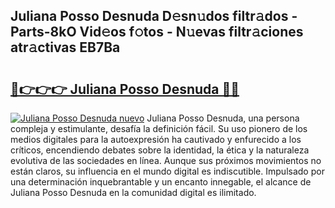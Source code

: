 ## Juliana Posso Desnuda D𝚎sn𝚞dos filtr𝚊dos - Parts-8kO Vid𝚎os f𝚘tos - N𝚞evas filtr𝚊ciones atr𝚊ctivas EB7Ba

# <h2><a href="http://mb9koy.tromn.icu/?c=Juliana+Posso+Desnuda">🔗👉👉👉 Juliana Posso Desnuda 🔗🔗</a></h2>

[![Juliana Posso Desnuda nuevo](https://i.imgur.com/pEAQMta.gif)](http://mb9koy.tromn.icu/?c=Juliana+Posso+Desnuda)
Juliana Posso Desnuda, una persona compleja y estimulante, desafía la definición fácil. Su uso pionero de los medios digitales para la autoexpresión ha cautivado y enfurecido a los críticos, encendiendo debates sobre la identidad, la ética y la naturaleza evolutiva de las sociedades en línea. Aunque sus próximos movimientos no están claros, su influencia en el mundo digital es indiscutible. Impulsado por una determinación inquebrantable y un encanto innegable, el alcance de Juliana Posso Desnuda en la comunidad digital es ilimitado.
